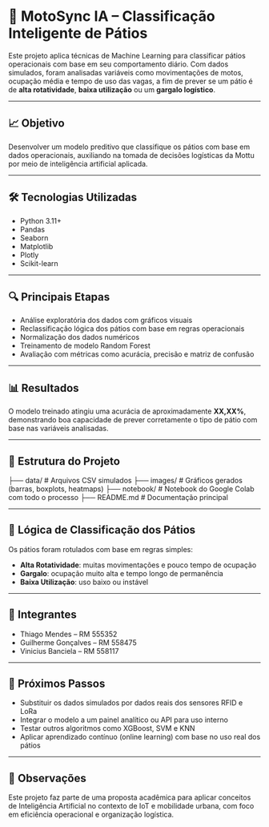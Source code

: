 # 🧠 MotoSync IA – Classificação Inteligente de Pátios

Este projeto aplica técnicas de Machine Learning para classificar pátios operacionais com base em seu comportamento diário. Com dados simulados, foram analisadas variáveis como movimentações de motos, ocupação média e tempo de uso das vagas, a fim de prever se um pátio é de **alta rotatividade**, **baixa utilização** ou um **gargalo logístico**.

---

## 📈 Objetivo

Desenvolver um modelo preditivo que classifique os pátios com base em dados operacionais, auxiliando na tomada de decisões logísticas da Mottu por meio de inteligência artificial aplicada.

---

## 🛠️ Tecnologias Utilizadas

- Python 3.11+
- Pandas
- Seaborn
- Matplotlib
- Plotly
- Scikit-learn

---

## 🔍 Principais Etapas

- Análise exploratória dos dados com gráficos visuais
- Reclassificação lógica dos pátios com base em regras operacionais
- Normalização dos dados numéricos
- Treinamento de modelo Random Forest
- Avaliação com métricas como acurácia, precisão e matriz de confusão

---

## 📊 Resultados

O modelo treinado atingiu uma acurácia de aproximadamente **XX,XX%**, demonstrando boa capacidade de prever corretamente o tipo de pátio com base nas variáveis analisadas.

---

## 📁 Estrutura do Projeto

├── data/ # Arquivos CSV simulados
├── images/ # Gráficos gerados (barras, boxplots, heatmaps)
├── notebook/ # Notebook do Google Colab com todo o processo
├── README.md # Documentação principal

---

## 🧠 Lógica de Classificação dos Pátios

Os pátios foram rotulados com base em regras simples:

- **Alta Rotatividade**: muitas movimentações e pouco tempo de ocupação
- **Gargalo**: ocupação muito alta e tempo longo de permanência
- **Baixa Utilização**: uso baixo ou instável

---

## 👥 Integrantes

- Thiago Mendes – RM 555352  
- Guilherme Gonçalves – RM 558475  
- Vinicius Banciela – RM 558117  

---

## 🚀 Próximos Passos

- Substituir os dados simulados por dados reais dos sensores RFID e LoRa
- Integrar o modelo a um painel analítico ou API para uso interno
- Testar outros algoritmos como XGBoost, SVM e KNN
- Aplicar aprendizado contínuo (online learning) com base no uso real dos pátios

---

## 📌 Observações

Este projeto faz parte de uma proposta acadêmica para aplicar conceitos de Inteligência Artificial no contexto de IoT e mobilidade urbana, com foco em eficiência operacional e organização logística.
